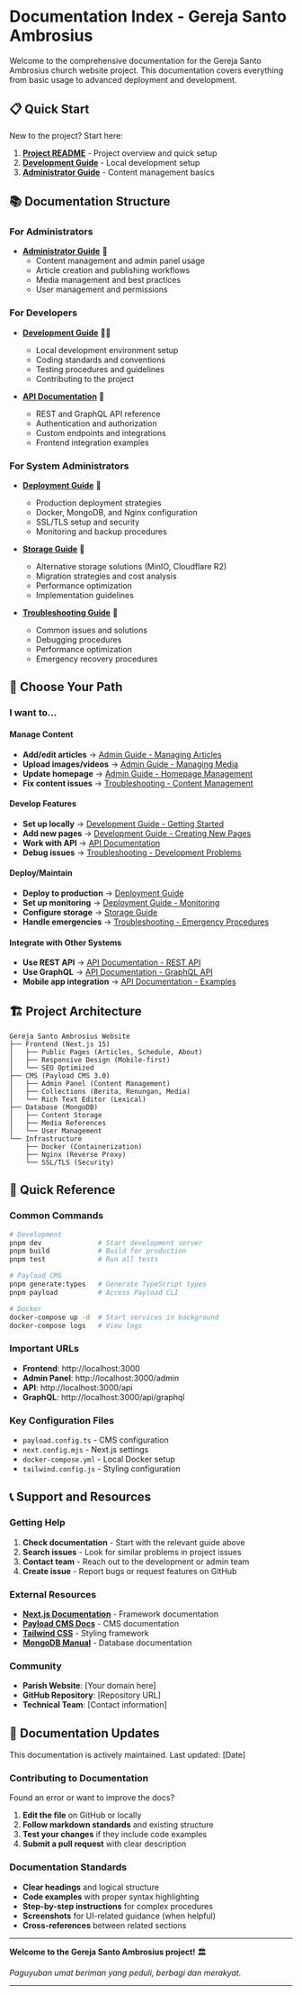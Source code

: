 # Documentation Index - Gereja Santo Ambrosius

Welcome to the comprehensive documentation for the Gereja Santo Ambrosius church website project. This documentation covers everything from basic usage to advanced deployment and development.

## 📋 Quick Start

New to the project? Start here:
1. **[Project README](../README.md)** - Project overview and quick setup
2. **[Development Guide](./development.md)** - Local development setup
3. **[Administrator Guide](./admin-guide.md)** - Content management basics

## 📚 Documentation Structure

### For Administrators
- **[Administrator Guide](./admin-guide.md)** 📝
  - Content management and admin panel usage
  - Article creation and publishing workflows
  - Media management and best practices
  - User management and permissions

### For Developers
- **[Development Guide](./development.md)** 👨‍💻
  - Local development environment setup
  - Coding standards and conventions
  - Testing procedures and guidelines
  - Contributing to the project

- **[API Documentation](./api.md)** 🔌
  - REST and GraphQL API reference
  - Authentication and authorization
  - Custom endpoints and integrations
  - Frontend integration examples

### For System Administrators
- **[Deployment Guide](./deployment.md)** 🚀
  - Production deployment strategies
  - Docker, MongoDB, and Nginx configuration
  - SSL/TLS setup and security
  - Monitoring and backup procedures

- **[Storage Guide](./storage.md)** 💾
  - Alternative storage solutions (MinIO, Cloudflare R2)
  - Migration strategies and cost analysis
  - Performance optimization
  - Implementation guidelines

- **[Troubleshooting Guide](./troubleshooting.md)** 🔧
  - Common issues and solutions
  - Debugging procedures
  - Performance optimization
  - Emergency recovery procedures

## 🎯 Choose Your Path

### I want to...

#### Manage Content
- **Add/edit articles** → [Admin Guide - Managing Articles](./admin-guide.md#managing-articles)
- **Upload images/videos** → [Admin Guide - Managing Media](./admin-guide.md#managing-media)
- **Update homepage** → [Admin Guide - Homepage Management](./admin-guide.md#homepage-management)
- **Fix content issues** → [Troubleshooting - Content Management](./troubleshooting.md#content-management)

#### Develop Features
- **Set up locally** → [Development Guide - Getting Started](./development.md#getting-started)
- **Add new pages** → [Development Guide - Creating New Pages](./development.md#creating-new-pages)
- **Work with API** → [API Documentation](./api.md)
- **Debug issues** → [Troubleshooting - Development Problems](./troubleshooting.md#development-problems)

#### Deploy/Maintain
- **Deploy to production** → [Deployment Guide](./deployment.md)
- **Set up monitoring** → [Deployment Guide - Monitoring](./deployment.md#monitoring-and-logging)
- **Configure storage** → [Storage Guide](./storage.md)
- **Handle emergencies** → [Troubleshooting - Emergency Procedures](./troubleshooting.md#emergency-procedures)

#### Integrate with Other Systems
- **Use REST API** → [API Documentation - REST API](./api.md#rest-api)
- **Use GraphQL** → [API Documentation - GraphQL API](./api.md#graphql-api)
- **Mobile app integration** → [API Documentation - Examples](./api.md#examples)

## 🏗️ Project Architecture

```
Gereja Santo Ambrosius Website
├── Frontend (Next.js 15)
│   ├── Public Pages (Articles, Schedule, About)
│   ├── Responsive Design (Mobile-first)
│   └── SEO Optimized
├── CMS (Payload CMS 3.0)
│   ├── Admin Panel (Content Management)
│   ├── Collections (Berita, Renungan, Media)
│   └── Rich Text Editor (Lexical)
├── Database (MongoDB)
│   ├── Content Storage
│   ├── Media References
│   └── User Management
└── Infrastructure
    ├── Docker (Containerization)
    ├── Nginx (Reverse Proxy)
    └── SSL/TLS (Security)
```

## 🔧 Quick Reference

### Common Commands

```bash
# Development
pnpm dev              # Start development server
pnpm build            # Build for production
pnpm test             # Run all tests

# Payload CMS
pnpm generate:types   # Generate TypeScript types
pnpm payload          # Access Payload CLI

# Docker
docker-compose up -d  # Start services in background
docker-compose logs   # View logs
```

### Important URLs

- **Frontend**: http://localhost:3000
- **Admin Panel**: http://localhost:3000/admin
- **API**: http://localhost:3000/api
- **GraphQL**: http://localhost:3000/api/graphql

### Key Configuration Files

- `payload.config.ts` - CMS configuration
- `next.config.mjs` - Next.js settings
- `docker-compose.yml` - Local Docker setup
- `tailwind.config.js` - Styling configuration

## 📞 Support and Resources

### Getting Help

1. **Check documentation** - Start with the relevant guide above
2. **Search issues** - Look for similar problems in project issues
3. **Contact team** - Reach out to the development or admin team
4. **Create issue** - Report bugs or request features on GitHub

### External Resources

- **[Next.js Documentation](https://nextjs.org/docs)** - Framework documentation
- **[Payload CMS Docs](https://payloadcms.com/docs)** - CMS documentation
- **[Tailwind CSS](https://tailwindcss.com/docs)** - Styling framework
- **[MongoDB Manual](https://docs.mongodb.com/)** - Database documentation

### Community

- **Parish Website**: [Your domain here]
- **GitHub Repository**: [Repository URL]
- **Technical Team**: [Contact information]

## 🔄 Documentation Updates

This documentation is actively maintained. Last updated: [Date]

### Contributing to Documentation

Found an error or want to improve the docs?

1. **Edit the file** on GitHub or locally
2. **Follow markdown standards** and existing structure
3. **Test your changes** if they include code examples
4. **Submit a pull request** with clear description

### Documentation Standards

- **Clear headings** and logical structure
- **Code examples** with proper syntax highlighting
- **Step-by-step instructions** for complex procedures
- **Screenshots** for UI-related guidance (when helpful)
- **Cross-references** between related sections

---

**Welcome to the Gereja Santo Ambrosius project!** 🏛️

*Paguyuban umat beriman yang peduli, berbagi dan merakyat.*

---